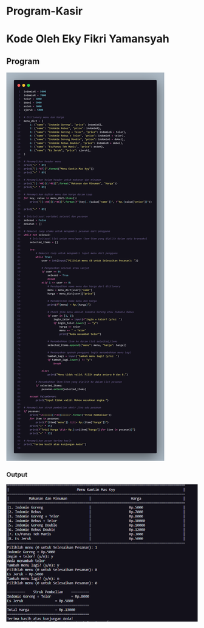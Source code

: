 # Program-Kasir
# Kode Oleh Eky Fikri Yamansyah

## Program
![gambar](dokumentasi/gg.png)

### Output
![gambar](dokumentasi/ot.png)
